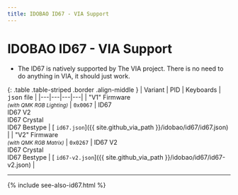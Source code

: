 ```yaml
---
title: IDOBAO ID67 - VIA Support
---
```


# IDOBAO ID67 - VIA Support

<div class="border shadow shadow-sm border-info bg-info bg-opacity-10 rounded-3 p-2 mb-4 text-opacity-75">
  <ul class="fa-ul mb-0 me-3">
    <li><span class="fa-li"><i class="fas fa-info-circle text-info"></i></span>
    The ID67 is natively supported by The VIA project.
    There is no need to do anything in VIA, it should just work.
    </li>
  </ul>
</div>


{: .table .table-striped .border .align-middle }
| Variant | PID | Keyboards | <tt>json</tt> file |
|---|---|---|---|
| "V1" Firmware<br><small>*(with QMK RGB Lighting)*</small> | `0x0067` | ID67<br>ID67 V2<br>ID67 Crystal<br>ID67 Bestype | [<i class="fab fa-github-alt"></i> `id67.json`]({{ site.github_via_path }}/idobao/id67/id67.json) |
| "V2" Firmware<br><small>*(with QMK RGB Matrix)*</small> | `0x0267` | ID67 V2<br>ID67 Crystal<br>ID67 Bestype | [<i class="fab fa-github-alt"></i> `id67-v2.json`]({{ site.github_via_path }}/idobao/id67/id67-v2.json) | 

---

{% include see-also-id67.html %}
